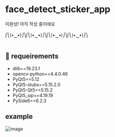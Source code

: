 # face_detect_sticker_app

미완성! 아직 작성 중이에요
<br><br>
⎛⎝(•‿•)⎠⎞⎛⎝(•‿•)⎠⎞⎛⎝(•‿•)⎠⎞⎛⎝(•‿•)⎠⎞
<br><br>


## 📌 requeirements
- dlib==19.23.1
- opencv-python==4.4.0.46
- PyQt5==5.12
- PyQt5-stubs==5.15.2.0
- PyQt5-Qt5==5.15.2
- PyQt5_sip==4.19.19
- PySide6==6.2.3


## example
![image](https://user-images.githubusercontent.com/94279314/160963449-b3bdd941-e2ed-4fa6-b3d9-226da91d9ce5.png)

<br><br>
